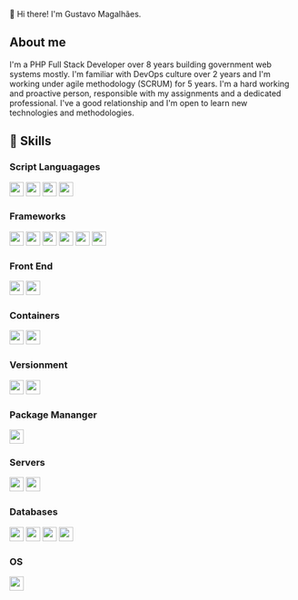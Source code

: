 👋 Hi there! I'm Gustavo Magalhães. 

## About me

I'm a PHP Full Stack Developer over 8 years building government web systems mostly. I'm familiar with DevOps culture over 2 years and I'm working under agile methodology (SCRUM) for 5 years. I'm a hard working and proactive person, responsible with my assignments and a dedicated professional. I've a good relationship and I'm open to learn new technologies and methodologies.

## 🧠 Skills

### Script Languagages
<img height="25" src="https://img.shields.io/badge/php-4da6ff.svg?&style=for-the-badge&logo=php&logoColor=white"></img>
<img height="25" src="https://img.shields.io/badge/javascript-ffff00.svg?&style=for-the-badge&logo=javascript&logoColor=000"></img>
<img height="25" src="https://img.shields.io/badge/python-3776AB.svg?&style=for-the-badge&logo=python&logoColor=white"></img>
<img height="25" src="https://img.shields.io/badge/typescript-33adff.svg?&style=for-the-badge&logo=typescript&logoColor=white"></img>

### Frameworks
<img height="25" src="https://img.shields.io/badge/Lumen-E74430.svg?&style=for-the-badge&logo=Lumen&logoColor=white"></img>
<img height="25" src="https://img.shields.io/badge/laravel-FF2D20.svg?&style=for-the-badge&logo=laravel&logoColor=white"></img>
<img height="25" src="https://img.shields.io/badge/zend-68B604.svg?&style=for-the-badge&logo=zend-framework&logoColor=white"></img>
<img height="25" src="https://img.shields.io/badge/symfony-000000.svg?&style=for-the-badge&logo=symfony&logoColor=white"></img>
<img height="25" src="https://img.shields.io/badge/angular-E23237.svg?&style=for-the-badge&logo=angular&logoColor=white"></img>
<img height="25" src="https://img.shields.io/badge/bootstrap-33adff.svg?&style=for-the-badge&logo=bootstrap&logoColor=white"></img>

### Front End
<img height="25" src="https://img.shields.io/badge/html5-E34F26.svg?&style=for-the-badge&logo=html5&logoColor=white"></img>
<img height="25" src="https://img.shields.io/badge/css3-1572B6.svg?&style=for-the-badge&logo=css3&logoColor=white"></img>

### Containers
<img height="25" src="https://img.shields.io/badge/docker-33adff.svg?&style=for-the-badge&logo=docker&logoColor=white"></img>
<img height="25" src="https://img.shields.io/badge/Swarm-FFA633.svg?&style=for-the-badge&logo=Swarm&logoColor=white"></img>

### Versionment
<img height="25" src="https://img.shields.io/badge/Github-181717.svg?style=for-the-badge&logo=Github&logoColor=white"></img>
<img height="25" src="https://img.shields.io/badge/Npm-FF2D20.svg?style=for-the-badge&logo=Npm&logoColor=white"></img>

### Package Mananger
<img height="25" src="https://img.shields.io/badge/Composer-885630.svg?&style=for-the-badge&logo=composer&logoColor=white"></img>

### Servers
<img height="25" src="https://img.shields.io/badge/NGinx-269539.svg?&style=for-the-badge&logo=NGinx&logoColor=white"></img> 
<img height="25" src="https://img.shields.io/badge/Apache-D22128.svg?&style=for-the-badge&logo=Apache&logoColor=white"></img>

### Databases
<img height="25" src="https://img.shields.io/badge/postgresql-336791.svg?&style=for-the-badge&logo=postgresql&logoColor=white"></img>
<img height="25" src="https://img.shields.io/badge/sqlserver-CC2927.svg?&style=for-the-badge&logo=microsoft-sql-server&logoColor=white"></img>
<img height="25" src="https://img.shields.io/badge/mysql-4479A1.svg?&style=for-the-badge&logo=mysql&logoColor=white"></img>
<img height="25" src="https://img.shields.io/badge/Oracle-F80000.svg?&style=for-the-badge&logo=Oracle&logoColor=white"></img>

### OS
<img height="25" src="https://img.shields.io/badge/Ubuntu-E95420.svg?&style=for-the-badge&logo=Ubuntu&logoColor=white"></img>

<!--
**GustavoMagalhaess/GustavoMagalhaess** is a ✨ _special_ ✨ repository because its `README.md` (this file) appears on your GitHub profile.

Here are some ideas to get you started:

- 🔭 I’m currently working on ...
- 🌱 I’m currently learning ...
- 👯 I’m looking to collaborate on ...
- 🤔 I’m looking for help with ...
- 💬 Ask me about ...
- 📫 How to reach me: ...
- 😄 Pronouns: ...
- ⚡ Fun fact: ...
-->
